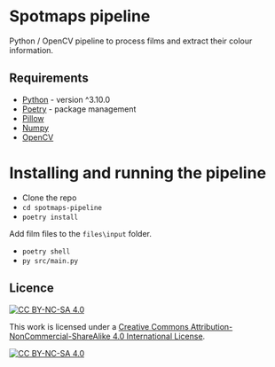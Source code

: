 # Spotmaps pipeline

Python / OpenCV pipeline to process films and extract their colour information.

## Requirements

* [Python](http://python.org/) - version ^3.10.0
* [Poetry](https://python-poetry.org/) - package management
* [Pillow](https://pillow.readthedocs.io/en/latest/index.html)
* [Numpy](https://numpy.org/)
* [OpenCV](http://opencv.org/)

# Installing and running the pipeline

- Clone the repo
- `cd spotmaps-pipeline`
- `poetry install`

Add film files to the `files\input` folder.

- `poetry shell`
- `py src/main.py`

## Licence

[![CC BY-NC-SA 4.0][cc-by-nc-sa-shield]][cc-by-nc-sa]

This work is licensed under a
[Creative Commons Attribution-NonCommercial-ShareAlike 4.0 International License][cc-by-nc-sa].

[![CC BY-NC-SA 4.0][cc-by-nc-sa-image]][cc-by-nc-sa]

[cc-by-nc-sa]: http://creativecommons.org/licenses/by-nc-sa/4.0/
[cc-by-nc-sa-image]: https://licensebuttons.net/l/by-nc-sa/4.0/88x31.png
[cc-by-nc-sa-shield]: https://img.shields.io/badge/License-CC%20BY--NC--SA%204.0-lightgrey.svg
